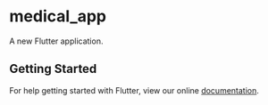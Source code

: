 # medical_app

A new Flutter application.

## Getting Started

For help getting started with Flutter, view our online
[documentation](https://flutter.io/).
